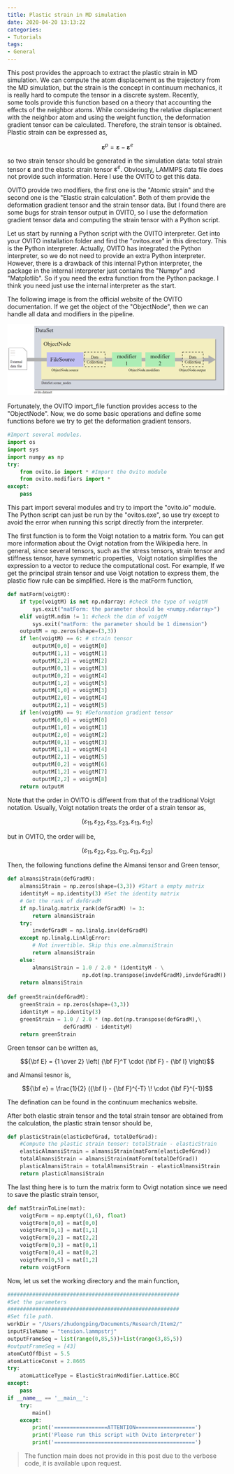 ```yaml
---
title: Plastic strain in MD simulation
date: 2020-04-20 13:13:22
categories:
- Tutorials
tags:
- General
---
```


This post provides the approach to extract the plastic strain in MD simulation. We can compute the atom displacement as the trajectory from the MD simulation, but the strain is the concept in continuum mechanics, it is really hard to compute the tensor in a discrete system. Recently, some tools provide this function based on a theory that accounting the effects of the neighbor atoms. While considering the relative displacement with the neighbor atom and using the weight function, the deformation gradient tensor can be calculated. Therefore, the strain tensor is obtained. Plastic strain can be expressed as,

<!-- more -->

$$\boldsymbol{\varepsilon}^p  = \boldsymbol{\varepsilon} - \boldsymbol{\varepsilon}^e $$

so two strain tensor should be generated in the simulation data: total strain tensor $\boldsymbol{\varepsilon}$ and the elastic strain tensor $\boldsymbol{\varepsilon}^e$. Obviously, LAMMPS data file does not provide such information. Here I use the OVITO to get this data.

OVITO provide two modifiers, the first one is the "Atomic strain" and the second one is the "Elastic strain calculation". Both of them provide the deformation gradient tensor and the strain tensor data. But I found there are some bugs for strain tensor output in OVITO, so I use the deformation gradient tensor data and computing the strain tensor with a Python script.

Let us start by running a Python script with the OVITO interpreter. Get into your OVITO installation folder and find the "ovitos.exe" in this directory. This is the Python interpreter. Actually, OVITO has integrated the Python interpreter, so we do not need to provide an extra Python interpreter. However, there is a drawback of this internal Python interpreter, the package in the internal interpreter just contains the "Numpy" and "Matplotlib". So if you need the extra function from the Python package. I think you need just use the internal interpreter as the start.

The following image is from the official website of the OVITO documentation. If we get the object of the "ObjectNode", then we can handle all data and modifiers in the pipeline.

![Pipeline](/uploads/images/2020/PlasticStrainMD1.png)

Fortunately, the OVITO import_file function provides access to the "ObjectNode". Now, we do some basic operations and define some functions before we try to get the deformation gradient tensors.

```python
#Import several modules.
import os
import sys
import numpy as np
try:
    from ovito.io import * #Import the Ovito module
    from ovito.modifiers import *
except:
    pass
```


This part import several modules and try to import the "ovito.io" module. The Python script can just be run by the "ovitos.exe", so use try except to avoid the error when running this script directly from the interpreter.

The first function is to form the Voigt notation to a matrix form. You can get more information about the Ovigt notation from the Wikipedia here. In general, since several tensors, such as the stress tensors, strain tensor and stiffness tensor, have symmetric properties,  Voigt notation simplifies the expression to a vector to reduce the computational cost. For example, If we get the principal strain tensor and use Voigt notation to express them, the plastic flow rule can be simplified. Here is the matForm function,

```python
def matForm(voigtM):
    if type(voigtM) is not np.ndarray: #check the type of voigtM
        sys.exit("matForm: the parameter should be <numpy.ndarray>")
    elif voigtM.ndim != 1: #check the dim of voigtM
        sys.exit("matForm: the parameter should be 1 dimension")
    outputM = np.zeros(shape=(3,3))
    if len(voigtM) == 6: # strain tensor
        outputM[0,0] = voigtM[0]
        outputM[1,1] = voigtM[1]
        outputM[2,2] = voigtM[2]
        outputM[0,1] = voigtM[3]
        outputM[0,2] = voigtM[4]
        outputM[1,2] = voigtM[5]
        outputM[1,0] = voigtM[3]
        outputM[2,0] = voigtM[4]
        outputM[2,1] = voigtM[5]
    if len(voigtM) == 9: #Deformation gradient tensor
        outputM[0,0] = voigtM[0]
        outputM[1,0] = voigtM[1]
        outputM[2,0] = voigtM[2]
        outputM[0,1] = voigtM[3]
        outputM[1,1] = voigtM[4]
        outputM[2,1] = voigtM[5]
        outputM[0,2] = voigtM[6]
        outputM[1,2] = voigtM[7]
        outputM[2,2] = voigtM[8]
    return outputM
```

Note that the order in OVITO is different from that of the traditional Voigt notation. Usually, Voigt notation treats the order of a strain tensor as,

$$ \left( \varepsilon_{11}, \varepsilon_{22}, \varepsilon_{33}, \varepsilon_{23}, \varepsilon_{13}, \varepsilon_{12} \right)$$

but in OVITO, the order will be,

$$ \left( \varepsilon_{11}, \varepsilon_{22}, \varepsilon_{33}, \varepsilon_{12}, \varepsilon_{13}, \varepsilon_{23} \right)$$

Then, the following functions define the Almansi tensor and Green tensor,

```python
def almansiStrain(defGradM):
    almansiStrain = np.zeros(shape=(3,3)) #Start a empty matrix
    identityM = np.identity(3) #Set the identity matrix
    # Get the rank of defGradM
    if np.linalg.matrix_rank(defGradM) != 3: 
        return almansiStrain
    try:
        invdefGradM = np.linalg.inv(defGradM)
    except np.linalg.LinAlgError:
        # Not invertible. Skip this one.almansiStrain
        return almansiStrain
    else:
        almansiStrain = 1.0 / 2.0 * (identityM - \
                        np.dot(np.transpose(invdefGradM),invdefGradM))
    return almansiStrain

def greenStrain(defGradM):
    greenStrain = np.zeros(shape=(3,3))
    identityM = np.identity(3)
    greenStrain = 1.0 / 2.0 * (np.dot(np.transpose(defGradM),\
                  defGradM) - identityM)
    return greenStrain
```

Green tensor can be written as,

$${\bf E} = {1 \over 2} \left( {\bf F}^T \cdot {\bf F} - {\bf I} \right)$$

and Almansi tesnor is,

$${\bf e} = \frac{1}{2} ({\bf I} - {\bf F}^{-T} \! \cdot {\bf F}^{-1})$$

The defination can be found in the continuum mechanics website.

After both elastic strain tensor and the total strain tensor are obtained from the calculation, the plastic strain tensor should be,

```python
def plasticStrain(elasticDefGrad, totalDefGrad):
    #Compute the plastic strain tensor: totalStrain - elasticStrain
    elasticAlmansiStrain = almansiStrain(matForm(elasticDefGrad))
    totalAlmansiStrain = almansiStrain(matForm(totalDefGrad))
    plasticAlmansiStrain = totalAlmansiStrain - elasticAlmansiStrain
    return plasticAlmansiStrain
```

The last thing here is to turn the matrix form to Ovigt notation since we need to save the plastic strain tensor,

```python
def matStrainToLine(mat):
    voigtForm = np.empty((1,6), float)
    voigtForm[0,0] = mat[0,0]
    voigtForm[0,1] = mat[1,1]
    voigtForm[0,2] = mat[2,2]
    voigtForm[0,3] = mat[0,1]
    voigtForm[0,4] = mat[0,2]
    voigtForm[0,5] = mat[1,2]
    return voigtForm
```

Now, let us set the working directory and the main function,

```python
#######################################################
#Set the parameters
#######################################################
#Set file path.
workDir = "/Users/zhudongping/Documents/Research/Item2/"
inputFileName = "tension.lammpstrj"
outputFrameSeq = list(range(0,85,5))+list(range(3,85,5))
#outputFrameSeq = [43]
atomCutOffDist = 5.5
atomLatticeConst = 2.8665
try:
    atomLatticeType = ElasticStrainModifier.Lattice.BCC
except:
    pass
if __name__ == '__main__':
    try:
        main()
    except:
        print('=================ATTENTION===================')
        print('Please run this script with Ovito interpreter')
        print('=============================================')
```

> The function main does not provide in this post due to the verbose code,  it is available upon request.
